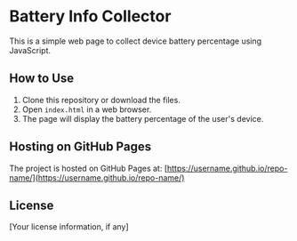 # Battery Info Collector

This is a simple web page to collect device battery percentage using JavaScript.

## How to Use
1. Clone this repository or download the files.
2. Open `index.html` in a web browser.
3. The page will display the battery percentage of the user's device.

## Hosting on GitHub Pages
The project is hosted on GitHub Pages at: [https://username.github.io/repo-name/](https://username.github.io/repo-name/)

## License
[Your license information, if any]
